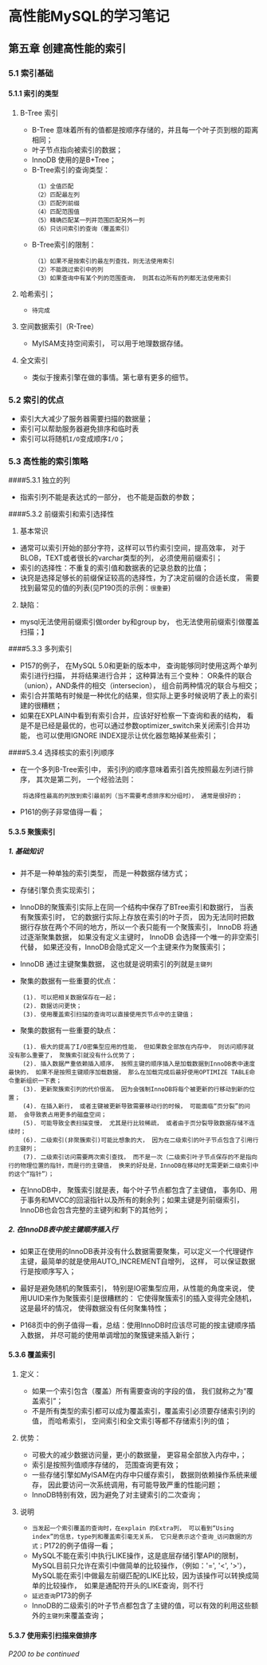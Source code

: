 # 高性能MySQL的学习笔记

## 第五章 创建高性能的索引
### 5.1 索引基础
#### 5.1.1 索引的类型
1. B-Tree 索引
    - B-Tree 意味着所有的值都是按顺序存储的，并且每一个叶子页到根的距离相同；
    - 叶子节点指向被索引的数据；
    - InnoDB 使用的是B+Tree；
    - B-Tree索引的查询类型：
    ~~~
        （1）全值匹配
        （2）匹配最左列
        （3）匹配列前缀
        （4）匹配范围值
        （5）精确匹配某一列并范围匹配另外一列
        （6）只访问索引的查询（覆盖索引）
    ~~~
    - B-Tree索引的限制：
    ~~~
        （1）如果不是按索引的最左列查找，则无法使用索引
        （2）不能跳过索引中的列
        （3）如果查询中有某个列的范围查询， 则其右边所有的列都无法使用索引
    ~~~

2. 哈希索引；
    - `待完成`

3. 空间数据索引（R-Tree）
    - MyISAM支持空间索引， 可以用于地理数据存储。

4. 全文索引
    - 类似于搜素引擎在做的事情。第七章有更多的细节。

### 5.2 索引的优点
- 索引大大减少了服务器需要扫描的数据量；
- 索引可以帮助服务器避免排序和临时表
- 索引可以将随机`I/O`变成顺序`I/O`；

### 5.3 高性能的索引策略
####5.3.1 独立的列
- 指索引列不能是表达式的一部分， 也不能是函数的参数；

####5.3.2 前缀索引和索引选择性
1. 基本常识
- 通常可以索引开始的部分字符，这样可以节约索引空间，提高效率， 对于BLOB，TEXT或者很长的varchar类型的列， 必须使用前缀索引；
- 索引的选择性：不重复的索引值和数据表的记录总数的比值；
- 诀窍是选择足够长的前缀保证较高的选择性，为了决定前缀的合适长度， 需要找到最常见的值的列表(见P190页的示例：`很重要`)

2. 缺陷：
- mysql无法使用前缀索引做order by和group by， 也无法使用前缀索引做覆盖扫描；】 

####5.3.3 多列索引
- P157的例子， 在MySQL 5.0和更新的版本中， 查询能够同时使用这两个单列索引进行扫描， 并将结果进行合并； 这种算法有三个变种： OR条件的联合（union），AND条件的相交（intersecion）， 组合前两种情况的联合与相交；
- 索引合并策略有时候是一种优化的结果，但实际上更多时候说明了表上的索引建的很糟糕；
- 如果在EXPLAIN中看到有索引合并，应该好好检察一下查询和表的结构， 看是不是已经是最优的，也可以通过参数optimizer_switch来关闭索引合并功能， 也可以使用IGNORE INDEX提示让优化器忽略掉某些索引；

####5.3.4 选择核实的索引列顺序
- 在一个多列B-Tree索引中， 索引列的顺序意味着索引首先按照最左列进行排序， 其次是第二列， 一个经验法则：
~~~
    将选择性最高的列放到索引最前列（当不需要考虑排序和分组时）， 通常是很好的；
~~~
- P161的例子非常值得一看；

#### 5.3.5 聚簇索引

##### 1. 基础知识
- 并不是一种单独的索引类型， 而是一种数据存储方式；

- 存储引擎负责实现索引；

- InnoDB的聚簇索引实际上在同一个结构中保存了BTree索引和数据行， 当表有聚簇索引时， 它的数据行实际上存放在索引的叶子页， 因为无法同时把数据行存放在两个不同的地方，所以一个表只能有一个聚簇索引， InnoDB 将通过逐渐聚集数据， 如果没有定义主键时， InnoDB 会选择一个唯一的非空索引代替， 如果还没有，InnoDB会隐式定义一个主键来作为聚簇索引；

- InnoDB 通过主键聚集数据， 这也就是说明索引的列就是`主键列`

- 聚集的数据有一些重要的优点：
~~~
    (1). 可以把相关数据保存在一起；
    (2). 数据访问更快；
    (3). 使用覆盖索引扫描的查询可以直接使用页节点中的主键值；
~~~
- 聚集的数据有一些重要的缺点：
~~~
    (1). 极大的提高了I/O密集型应用的性能， 但如果数全部放在内存中， 则访问顺序就没有那么重要了， 聚簇索引就没有什么优势了；
    (2). 插入数据严重依赖插入顺序， 按照主键的顺序插入是加载数据到InnoDB表中速度最快的， 如果不是按照主键顺序加载数据， 那么在加载完成后最好使用OPTIMIZE TABLE命令重新组织一下表；
    (3). 更新聚簇索引列的代价很高， 因为会强制InnoDB将每个被更新的行移动到新的位置；
    (4). 在插入新行， 或者主键被更新导致需要移动行的时候， 可能面临“页分裂”的问题， 会导致表占用更多的磁盘空间；
    (5). 可能导致全表扫描变慢， 尤其是行比较稀疏， 或者由于页分裂导致数据存储不连续时；
    (6). 二级索引(非聚簇索引)可能比想象的大， 因为在二级索引的叶子节点包含了引用行的主键列；
    (7). 二级索引访问需要两次索引查找， 而不是一次（二级索引叶子节点保存的不是指向行的物理位置的指针，而是行的主键值， 换来的好处是，InnoDB在移动时无需更新二级索引中的这个“指针”）；
~~~

- 在InnoDB中， 聚簇索引就是表，每个叶子节点都包含了主键值， 事务ID、用于事务和MVCC的回滚指针以及所有的剩余列；如果主键是列前缀索引， InnoDB也会包含完整的主键列和剩下的其他列；

##### 2. 在InnoDB表中按主键顺序插入行
- 如果正在使用的InnoDB表并没有什么数据需要聚集，可以定义一个代理键作主键，最简单的就是使用AUTO_INCREMENT自增列， 这样， 可以保证数据行是按顺序写入；

- 最好是避免随机的聚簇索引， 特别是IO密集型应用，从性能的角度来说， 使用UUID来作为聚簇索引是很糟糕的： 它使得聚簇索引的插入变得完全随机， 这是最坏的情况， 使得数据没有任何聚集特性；

- P168页中的例子值得一看，总结：使用InnoDB时应该尽可能的按主键顺序插入数据， 并尽可能的使用单调增加的聚簇键来插入新行；


#### 5.3.6 覆盖索引
1. 定义：
    - 如果一个索引包含（覆盖）所有需要查询的字段的值， 我们就称之为“覆盖索引”；
    - 不是所有类型的索引都可以成为覆盖索引，覆盖索引必须要存储索引列的值， 而哈希索引， 空间索引和全文索引等都不存储索引列的值；

2. 优势：
    - 可极大的减少数据访问量，更小的数据量， 更容易全部放入内存中，；
    - 索引是按照列值顺序存储的， 范围查询更有效；
    - 一些存储引擎如MyISAM在内存中只缓存索引， 数据则依赖操作系统来缓存， 因此要访问一次系统调用，有可能导致严重的性能问题；
    - InnoDB特别有效，因为避免了对主键索引的二次查询；

3. 说明
    - `当发起一个索引覆盖的查询时，在explain 的Extra列， 可以看到“Using index”的信息，type列和覆盖索引毫无关系， 它只是表示这个查询_访问数据的方式；`P172的例子值得一看；
    - MySQL不能在索引中执行LIKE操作，这是底层存储引擎API的限制，MySQL目前只允许在索引中做简单的比较操作，（例如：'=', '<', '>'），MySQL能在索引中做最左前缀匹配的LIKE比较，因为该操作可以转换成简单的比较操作，　如果是通配符开头的LIKE查询，则不行
    - `延迟查询`P173的例子
    - InnoDB的二级索引的叶子节点都包含了主键的值，可以有效的利用这些额外的`主键列`来覆盖查询；

#### 5.3.7 使用索引扫描来做排序



###### P200 to be continued
